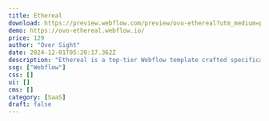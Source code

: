 ```yaml
---
title: Ethereal
download: https://preview.webflow.com/preview/ovo-ethereal?utm_medium=preview_link&utm_source=designer&utm_content=ovo-ethereal&preview=73f00f8a89a2b4231498b68feea1a855&locale=en&workflow=preview
demo: https://ovo-ethereal.webflow.io/
price: 129
author: "Over Sight"
date: 2024-12-01T05:20:17.362Z
description: "Ethereal is a top-tier Webflow template crafted specifically for SaaS applications."
ssg: ["Webflow"]
css: []
ui: []
cms: []
category: [SaaS]
draft: false
---
```

